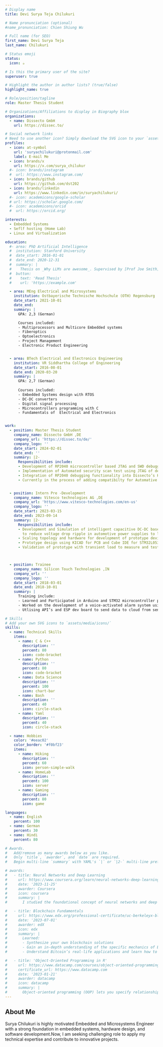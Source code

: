 ```yaml
---
# Display name
title: Devi Surya Teja Chilukuri

# Name pronunciation (optional)
#name_pronunciation: Chien Shiung Wu

# Full name (for SEO)
first_name: Devi Surya Teja
last_name: Chilukuri

# Status emoji
status:
  icon: ☕️

# Is this the primary user of the site?
superuser: true

# Highlight the author in author lists? (true/false)
highlight_name: true

# Role/position/tagline
role: Master Thesis Student

# Organizations/Affiliations to display in Biography blox
organizations:
  - name: Dissecto GmbH
    url: https://dissec.to/

# Social network links
# Need to use another icon? Simply download the SVG icon to your `assets/media/icons/` folder.
profiles:
  - icon: at-symbol
    url: 'suryachilukuri@protonmail.com'
    label: E-mail Me
  - icon: brands/x
    url: https://x.com/surya_chilukur
  #- icon: brands/instagram
  #  url: https://www.instagram.com/
  - icon: brands/github
    url: https://github.com/dst202
  - icon: brands/linkedin
    url: https://www.linkedin.com/in/suryachilukuri/
  #- icon: academicons/google-scholar
  # url: https://scholar.google.com/
  #- icon: academicons/orcid
  #  url: https://orcid.org/

interests:
  - Embedded Systems  
  - Seflf hosting (Home Lab)
  - Linux and Virtualization

education:
  #- area: PhD Artificial Intelligence
  #  institution: Stanford University
  #  date_start: 2016-01-01
  #  date_end: 2020-12-31
  #  summary: |
  #    Thesis on _Why LLMs are awesome_. Supervised by [Prof Joe Smith](https://example.com). Presented papers at #  IEEE conferences with the contributions being published in 2 Springer journals.
  #  button:
  #    text: 'Read Thesis'
  #    url: 'https://example.com'

  - area: MEng Electrical and Microsystems
    institution: Ostbayerische Technische Hochschule (OTH) Regensburg
    date_start: 2021-10-01
    date_end: 
    summary: |
      GPA: 2,3 (German)

      Courses included:
      - Multiprocessors and Multicore Embedded systems
      - Fiberoptics
      - Optoelectronics
      - Project Management
      - Electronic Product Engineering


  - area: BTech Electrical and Electronics Engineering
    institution: VR Siddhartha College of Engineering
    date_start: 2016-08-01
    date_end: 2020-03-20
    summary: |
      GPA: 2,7 (German)
      
      Courses included:
      - Embedded Systems design with RTOS
      - DC-DC converters 
      - Digital signal processing
      - Microcontrollers programming with C
      - Fundamentals of  Electrical and Electronics


work:
  - position: Master Thesis Student
    company_name: Dissecto GmbH ,DE
    company_url: 'https://dissec.to/de/'
    company_logo: ''
    date_start: 2024-02-01
    date_end: ''
    summary: |2-
      Responsibilities include:
      - Development of RP2040 microcontroller based JTAG and SWD debugger with OpenOCD compatibility
      - Implementation of Automated security scan test using JTAG of developed debugger
      - Integration of RP2040 debugging functionality into Dissecto’s HYDRA probe for remote automated tests
      - Currently in the process of adding compatibilty for Automative NXP microcontroller


  - position: Intern Pre -Development
    company_name: Vitesco technologies AG ,DE
    company_url: 'https://www.vitesco-technologies.com/en-us'
    company_logo: ''
    date_start: 2023-03-15
    date_end: 2023-09-14
    summary: |2-
      Responsibilities include:
      - Development and Simulation of intelligent capacitive DC-DC based control topologyusing Simulink and LtSpice
        to reduce voltage drop ripple in automotive power supplies to less than 1 ms
      - Scaling topology and hardware for development of prototype device
      - Prototype design using KICAD for PCB and Cube IDE for STM32L053 to implement switching in topology
      - Validation of prototype with transient load to measure and test the capacity of prototype



  - position: Trainee
    company_name: Silicon Touch Technologies ,IN
    company_url: ''
    company_logo: ''
    date_start: 2018-03-01
    date_end: 2018-10-01
    summary: |
      Training include:
      - Learned and Participated in Arduino and STM32 microcontroller programming and various sensors
      - Worked on the development of a voice-activated alarm system using Raspberry Pi
      - Utlising API’s and ESP dev board to send data to cloud from sensors

# Skills
# Add your own SVG icons to `assets/media/icons/`
skills:
  - name: Technical Skills
    items:
      - name: C & C++
        description: ''
        percent: 80
        icon: code-bracket
      - name: Python 
        description: ''
        percent: 80
        icon: code-bracket
      - name: Data Science
        description: ''
        percent: 100
        icon: chart-bar
      - name: Bash
        description: ''
        percent: 40
        icon: circle-stack
      - name: Yaml
        description: ''
        percent: 40
        icon: circle-stack

  - name: Hobbies
    color: '#eeac02'
    color_border: '#f0bf23'
    items:
      - name: Hiking
        description: ''
        percent: 60
        icon: person-simple-walk
      - name: HomeLab
        description: ''
        percent: 100
        icon: server
      - name: Gaming
        description: ''
        percent: 80
        icon: game

languages:
  - name: English
    percent: 100
  - name: German
    percent: 30
  - name: Hindi
    percent: 80

# Awards.
#   Add/remove as many awards below as you like.
#   Only `title`, `awarder`, and `date` are required.
#   Begin multi-line `summary` with YAML's `|` or `|2-` multi-line prefix and indent 2 spaces below.

# awards:
#   - title: Neural Networks and Deep Learning
#     url: https://www.coursera.org/learn/neural-networks-deep-learning
#     date: '2023-11-25'
#     awarder: Coursera
#     icon: coursera
#     summary: |
#       I studied the foundational concept of neural networks and deep learning. By the end, I was familiar with the significant technological trends driving the rise of deep learning; build, train, and apply fully connected deep neural networks; implement efficient (vectorized) neural networks; identify key parameters in a neural network’s architecture; and apply deep learning to your own applications.

#   - title: Blockchain Fundamentals
#     url: https://www.edx.org/professional-certificate/uc-berkeleyx-blockchain-fundamentals
#     date: '2023-07-01'
#     awarder: edX
#     icon: edx
#     summary: |
#       Learned:
#       - Synthesize your own blockchain solutions
#       - Gain an in-depth understanding of the specific mechanics of Bitcoin
#       - Understand Bitcoin’s real-life applications and learn how to attack and destroy Bitcoin, Ethereum, smart contracts and Dapps, and alternatives to Bitcoin’s Proof-of-Work consensus algorithm

#   - title: 'Object-Oriented Programming in R'
#     url: https://www.datacamp.com/courses/object-oriented-programming-with-s3-and-r6-in-r
#     certificate_url: https://www.datacamp.com
#     date: '2023-01-21'
#     awarder: datacamp
#     icon: datacamp
#     summary: |
#       Object-oriented programming (OOP) lets you specify relationships between functions and the objects that they can act on, helping you manage complexity in your code. This is an intermediate level course, providing an introduction to OOP, using the S3 and R6 systems. S3 is a great day-to-day R programming tool that simplifies some of the functions that you write. R6 is especially useful for industry-specific analyses, working with web APIs, and building GUIs.
---
```


## About Me
Surya Chilukuri is highly motivated Embedded and Microsystems Engineer with a strong foundation in embedded systems, hardware design, and software development.Now, I am seeking  challenging role to apply my technical expertise and contribute to innovative projects.
